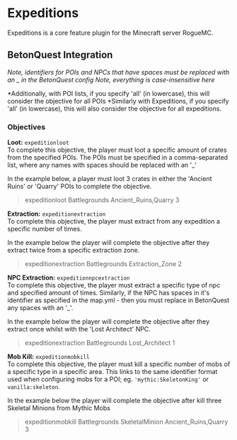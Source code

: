 # Expeditions

Expeditions is a core feature plugin for the Minecraft server RogueMC.

## BetonQuest Integration

*Note, identifiers for POIs and NPCs that have spaces must be replaced with an _ in the BetonQuest config*
*Note, everything is case-insensitive here*

*Additionally, with POI lists, if you specify 'all' (in lowercase), this will consider the objective for all POIs
*Similarly with Expeditions, if you specify 'all' (in lowercase), this will also consider the objective for all expeditions.

### Objectives

**Loot:** `expeditionloot`  
To complete this objective, the player must loot a specific amount of crates from the specified POIs. The POIs must be
specified in a comma-separated list, where any names with spaces should be replaced with an '_'  

In the example below, a player must loot 3 crates in either the 'Ancient Ruins' or 'Quarry' POIs to complete the objective.
> expeditionloot Battlegrounds Ancient_Ruins,Quarry 3

**Extraction:** `expeditionextraction`  
To complete this objective, the player must extract from any expedition a specific number of times.  

In the example below the player will complete the objective after they extract twice from a specific extraction zone.
> expeditionextraction Battlegrounds Extraction_Zone 2

**NPC Extraction:** `expeditionnpcextraction`  
To complete this objective, the player must extract a specific type of npc and specified amount of times. Similarly,
if the NPC has spaces in it's identifier as specified in the map.yml - then you must replace in BetonQuest any spaces
with an '_'.  

In the example below the player will complete the objective after they extract once whilst with the 'Lost Architect' NPC.
> expeditionextraction Battlegrounds Lost_Architect 1

**Mob Kill:** `expeditionmobkill`  
To complete this objective, the player must kill a specific number of mobs of a specific type in a specific area. This links to the same
identifier format used when configuring mobs for a POI; eg. `'mythic:SkeletonKing'` or `vanilla:skeleton`.

In the example below the player will complete the objective after kill three Skeletal Minions from Mythic Mobs
> expeditionmobkill Battlegrounds SkeletalMinion Ancient_Ruins,Quarry 3